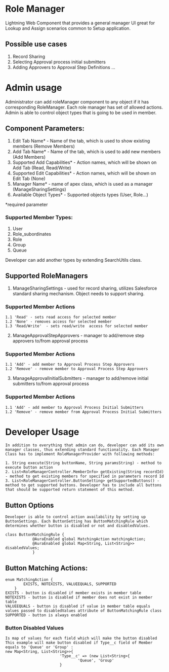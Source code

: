 # Role Manager

Lightning Web Component that provides a general manager UI great for Lookup and Assign scenarios common to Setup application.

## Possible use cases 
1. Record Sharing
2. Selecting Approval process initial submitters
3. Adding Approvers to Approval Step Definitions
...

# Admin usage

Administrator can add  roleManager component to any object if it has corresponding RoleManager. Each role manager has set of allowed actions. Admin is able to control object types that is going to be used in member.

## Component Parameters:
1. Edit Tab Name* - Name of the tab, which is used to show existing members (Remove Members)
2. Add Tab Name*  - Name of the tab, which is used to add new members (Add Members)
3. Supported Add Capabilities* - Action names, which will be shown on Add Tab (Read, Read/Write)
4. Supported Edit Capabilities* - Action names, which will be shown on Edit Tab (None)
5. Manager Name* - name of apex class, which is used as a manager (ManageSharingSettings)
6. Available Object Types* - Supported objects types (User, Role...)

*required parameter 
### Supported Member Types:
1. User
2. Role_subordinates
3. Role
4. Group
5. Queue

Developer can add another types by extending SearchUtils class.

## Supported RoleManagers
1. ManageSharingSettings - used for record sharing, utilizes Salesforce standard sharing mechanism. Object needs to support sharing.
### Supported Member Actions
    1.1 'Read' - sets read access for selected member
    1.2 'None' - removes access for selected member
    1.3 'Read/Write'  - sets read/write  access for selected member
2. ManageApprovalStepApprovers - manager to add/remove step approvers to/from approval process
### Supported Member Actions
    1.1 'Add' - add member to Approval Process Step Approvers
    1.2 'Remove' - remove member to Approval Process Step Approvers
3. ManageApprovalInitialSubmitters - manager to add/remove initial submitters to/from approval process
### Supported Member Actions
    1.1 'Add' - add member to Approval Process Initial Submitters
    1.2 'Remove' - remove member from Approval Process Initial Submitters
    
# Developer Usage
    
    In addition to everything that admin can do, developer can add its own manager classes, thus extending standard functionality. Each Manager Class has to implement RoleManagerProvider with following methods:
    
    1. String execute(String buttonName, String paramsString) - method to execute button action
    2. List<RoleManagerController.MemberInfo> getExisting(String recordId) - method to get existing members for specified in parameters record Id
    3. List<RoleManagerController.ButtonSetting> getSupportedButtons() - method to get supported buttons. Developer has to include all buttons that should be supported return statement of this method.
    
## Button Options
    Developer is able to control action availability by setting up ButtonSettings. Each ButtonSetting has ButtonMatchingRule which determines whether button is disabled or not and disabledValues.
    
    class ButtonMatchingRule {
                @AuraEnabled global MatchingAction matchingAction;
                @AuraEnabled global Map<String, List<String>> disabledValues;
                }
                
## Button Matching Actions:
    enum MatchingAction {
            EXISTS, NOTEXISTS, VALUEEQUALS, SUPPORTED
        }
    EXISTS - button is disabled if member exists in member table
    NOTEXISTS - button is disabled if member does not exist in member table
    VALUEEQUALS - button is disabled if value in member table equals values passed to disabledValues attribute of ButtonMatchingRule class
    SUPPORTED - button is always enabled
### Button Disabled Values
    Is map of values for each field which will make the button disabled
    This example will make button disabled if Type__c field of Member equals to 'Queue' or 'Group' :
    new Map<String, List<String>>{
                            'Type__c' => (new List<String>{
                                    'Queue', 'Group'
                            }
    


